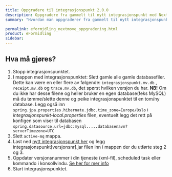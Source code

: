 ```yaml
---
title: Oppgradere til integrasjonspunkt 2.0.0
description: Oppgradere fra gammelt til nytt integrasjonspunkt med NextMove
summary: "Hvordan man oppgraderer fra gammelt til nytt integrasjonspunkt med NextMove"

permalink: eformidling_nextmove_oppgradering.html
product: eFormidling
sidebar: 
---
```


## Hva må gjøres?

1. Stopp integrasjonspunktet.
2. I mappen med integrasjonspunktet: Slett gamle alle gamle databasefiler. Dette kan være en eller flere av følgende:  ```integrasjonspunkt.mv.db``` , ```receipt.mv.db``` og ```trace.mv.db```, det spørst hvilken versjon du har. **NB!** Om du ikke har desse filene og heller bruker en egen database(feks MySQL) må du tømme/slette denne og peike integrasjonspunktet til en tom/ny database. Legg også inn ```spring.jpa.properties.hibernate.jdbc.time_zone=Europe/Oslo``` i *integrasjonspunkt-local.properties* filen, eventuelt legg det rett på konfigen som viser til databasen ```spring.datasource.url=jdbc:mysql.....databasenavn?serverTimezone=UTC```
3. Slett ```active-mq``` mappa.
4. Last ned [nytt integrasjonspunkt her]() og legg integrasjonspunkt[versjonsnr].jar filen inn i mappen der du utførte steg 2 og 3.
5. Oppdater versjonsnummer i din tjeneste (xml-fil), scheduled task eller kommando i konsollvindu. [Se her for mer info](https://difi.github.io/felleslosninger/eformidling_ip_run.html)
6. Start integrasjonspunktet. 
